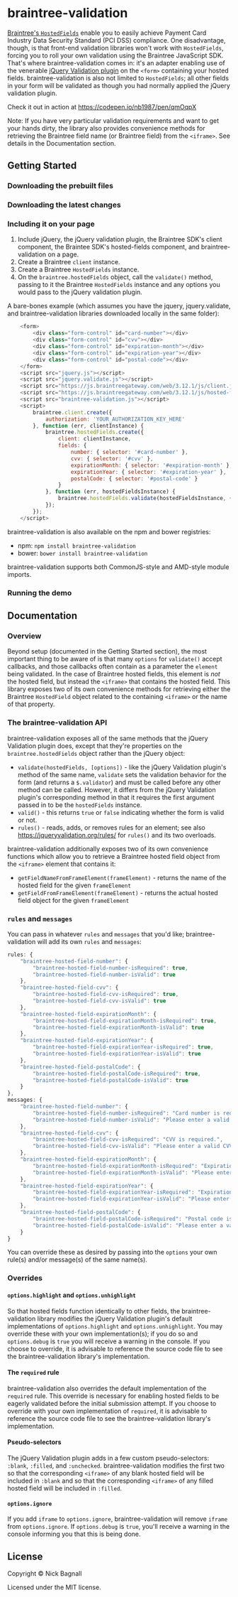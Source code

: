 # braintree-validation
[Braintree's `HostedFields`](https://developers.braintreepayments.com/guides/hosted-fields/overview/javascript/v3) enable you to easily achieve Payment Card Industry Data Security Standard (PCI DSS) compliance. One disadvantage, though, is that front-end validation libraries won't work with `HostedFields`, forcing you to roll your own validation using the Braintree JavaScript SDK. That's where braintree-validation comes in: it's an adapter enabling use of the venerable [jQuery Validation plugin](https://github.com/jquery-validation/jquery-validation) on the `<form>` containing your hosted fields. braintree-validation is also not limited to `HostedFields`; all other fields in your form will be validated as though you had normally applied the jQuery validation plugin.

Check it out in action at https://codepen.io/nb1987/pen/qmOqpX

Note: If you have very particular validation requirements and want to get your hands dirty, the library also provides convenience methods for retrieving the Braintree field name (or Braintree field) from the `<iframe>`. See details in the Documentation section.

## Getting Started

### Downloading the prebuilt files	

### Downloading the latest changes

### Including it on your page

1. Include jQuery, the jQuery validation plugin, the Braintree SDK's client component, the Braintee SDK's hosted-fields component, and braintree-validation on a page. 
2. Create a Braintree `client` instance.
3. Create a Braintree `HostedFields` instance. 
4. On the `braintree.hostedFields` object, call the `validate()` method, passing to it the Braintree `HostedFields` instance and any options you would pass to the jQuery validation plugin.

A bare-bones example (which assumes you have the jquery, jquery.validate, and braintree-validation libraries downloaded locally in the same folder):

```javascript
	<form>
		<div class="form-control" id="card-number"></div>
		<div class="form-control" id="cvv"></div>
		<div class="form-control" id="expiration-month"></div>
		<div class="form-control" id="expiration-year"></div>
		<div class="form-control" id="postal-code"></div>
	</form>
	<script src="jquery.js"></script>
	<script src="jquery.validate.js"></script>
	<script src="https://js.braintreegateway.com/web/3.12.1/js/client.js"></script>
	<script src="https://js.braintreegateway.com/web/3.12.1/js/hosted-fields.js"></script>
	<script src="braintree-validation.js"></script>
	<script>
		braintree.client.create({
			authorization: 'YOUR_AUTHORIZATION_KEY_HERE'
		}, function (err, clientInstance) {
			braintree.hostedFields.create({
				client: clientInstance,
				fields: {
					number: { selector: '#card-number' },
					cvv: { selector: '#cvv' },
					expirationMonth: { selector: '#expiration-month' },
					expirationYear: { selector: '#expiration-year' },
					postalCode: { selector: '#postal-code' }
				}
			}, function (err, hostedFieldsInstance) {
				braintree.hostedFields.validate(hostedFieldsInstance, {debug: true});
			});
		});
	</script>
```

braintree-validation is also available on the npm and bower registries:

* npm: `npm install braintree-validation`
* bower: `bower install braintree-validation`

braintree-validation supports both CommonJS-style and AMD-style module imports. 

### Running the demo 

## Documentation 

### Overview 

Beyond setup (documented in the Getting Started section), the most important thing to be aware of is that many `options` for `validate()` accept callbacks, and those callbacks often contain as a parameter the `element` being validated. In the case of Braintree hosted fields, this element is _not_ the hosted field, but instead the `<iframe>` that contains the hosted field. This library exposes two of its own convenience methods for retrieving either the Braintree `HostedField` object related to the containing `<iframe>` or the name of that property.

### The braintree-validation API

braintree-validation exposes all of the same methods that the jQuery Validation plugin does, except that they're properties on the `braintree.hostedFields` object rather than the jQuery object:

* `validate(hostedFields, [options])` - like the jQuery Validation plugin's method of the same name, `validate` sets the validation behavior for the form (and returns a `$.validator`) and must be called before any other method can be called. However, it differs from the jQuery Validation plugin's corresponding method in that it requires the first argument passed in to be the `hostedFields` instance.
* `valid()` - this returns `true` or `false` indicating whether the form is valid or not.
* `rules()` - reads, adds, or removes rules for an element; see also https://jqueryvalidation.org/rules/ for `rules()` and its two overloads.

braintree-validation additionally exposes two of its own convenience functions which allow you to retrieve a Braintree hosted field object from the `<iframe>` element that contains it:

* `getFieldNameFromFrameElement(frameElement)` - returns the name of the hosted field for the given `frameElement`
* `getFieldFromFrameElement(frameElement)` - returns the actual hosted field object for the given `frameElement`

### `rules` and `messages` 

You can pass in whatever `rules` and `messages` that you'd like; braintree-validation will add its own `rules` and `messages`:

```javascript
rules: {
	"braintree-hosted-field-number": {
		"braintree-hosted-field-number-isRequired": true,
		"braintree-hosted-field-number-isValid": true
	},
	"braintree-hosted-field-cvv": {
		"braintree-hosted-field-cvv-isRequired": true,
		"braintree-hosted-field-cvv-isValid": true
	},
	"braintree-hosted-field-expirationMonth": {
		"braintree-hosted-field-expirationMonth-isRequired": true,
		"braintree-hosted-field-expirationMonth-isValid": true
	},
	"braintree-hosted-field-expirationYear": {
		"braintree-hosted-field-expirationYear-isRequired": true,
		"braintree-hosted-field-expirationYear-isValid": true
	},
	"braintree-hosted-field-postalCode": {
		"braintree-hosted-field-postalCode-isRequired": true,
		"braintree-hosted-field-postalCode-isValid": true
	}
},
messages: {
	"braintree-hosted-field-number": {
		"braintree-hosted-field-number-isRequired": "Card number is required.",
		"braintree-hosted-field-number-isValid": "Please enter a valid card number."
	},
	"braintree-hosted-field-cvv": {
		"braintree-hosted-field-cvv-isRequired": "CVV is required.",
		"braintree-hosted-field-cvv-isValid": "Please enter a valid CVV."
	},
	"braintree-hosted-field-expirationMonth": {
		"braintree-hosted-field-expirationMonth-isRequired": "Expiration month is required.",
		"braintree-hosted-field-expirationMonth-isValid": "Please enter a valid expiration month."
	},
	"braintree-hosted-field-expirationYear": {
		"braintree-hosted-field-expirationYear-isRequired": "Expiration year is required.",
		"braintree-hosted-field-expirationYear-isValid": "Please enter a valid expiration year."
	},
	"braintree-hosted-field-postalCode": {
		"braintree-hosted-field-postalCode-isRequired": "Postal code is required.",
		"braintree-hosted-field-postalCode-isValid": "Please enter a valid postal code."
	}
}
```

You can override these as desired by passing into the `options` your own rule(s) and/or message(s) of the same name(s).

### Overrides 

#### `options.highlight` and `options.unhighlight`
So that hosted fields function identically to other fields, the braintree-validation library modifies the jQuery Validation plugin's default implementations of `options.highlight` and `options.unhighlight`. You may override these with your own implementation(s); if you do so and `options.debug` is `true` you will receive a warning in the console. If you choose to override, it is advisable to reference the source code file to see the braintree-validation library's implementation. 

#### The `required` rule
braintree-validation also overrides the default implementation of the `required` rule. This override is necessary for enabling hosted fields to be eagerly validated before the initial submission attempt. If you choose to override with your own implementation of `required`, it is advisable to reference the source code file to see the braintree-validation library's implementation. 

#### Pseudo-selectors
The jQuery Validation plugin adds in a few custom pseudo-selectors: `:blank`, `:filled`, and `:unchecked`. braintree-validation modifies the first two so that the corresponding `<iframe>` of any blank hosted field will be included in `:blank` and so that the corresponding `<iframe>` of any filled hosted field will be included in `:filled`.

#### `options.ignore`
If you add `iframe` to `options.ignore`, braintree-validation will remove `iframe` from `options.ignore`. If `options.debug` is `true`, you'll receive a warning in the console informing you that this is being done.


## License
Copyright © Nick Bagnall

Licensed under the MIT license.